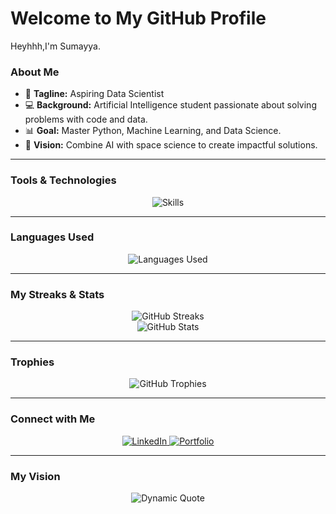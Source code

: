 # Welcome to My GitHub Profile  
Heyhhh,I'm Sumayya.

### About Me  
- 🎯 **Tagline:** Aspiring Data Scientist  
- 💻 **Background:** Artificial Intelligence student passionate about solving problems with code and data.  
- 📊 **Goal:** Master Python, Machine Learning, and Data Science.  
- 🚀 **Vision:** Combine AI with space science to create impactful solutions.  

---

### Tools & Technologies  
<div align="center">
  <img src="https://skillicons.dev/icons?i=python,react,html,css,js,cpp,c,java,mysql" alt="Skills" />
</div>  

---

### Languages Used  
<div align="center">
  <img src="https://github-readme-stats.vercel.app/api/top-langs/?username=Zumayyahhh&layout=compact&theme=radical&hide_border=true" alt="Languages Used" />
</div>  

---

### My Streaks & Stats  
<div align="center">
  <img src="https://github-readme-streak-stats.herokuapp.com/?user=Zumayyahhh&theme=radical&hide_border=true&fire=ff69b4&currStreakNum=fff&sideLabels=ffb6c1" alt="GitHub Streaks" />
  <br>
  <img src="https://github-readme-stats.vercel.app/api?username=Zumayyahhh&show_icons=true&hide_border=true&theme=radical" alt="GitHub Stats" />
</div>  

---

### Trophies  
<div align="center">
  <img src="https://github-profile-trophy.vercel.app/?username=Zumayyahhh&theme=radical&margin-w=15" alt="GitHub Trophies" />
</div>  

---

### Connect with Me  
<div align="center">
  <a href="https://www.linkedin.com/in/sumayyasainu" target="_blank">
    <img src="https://img.shields.io/badge/-LinkedIn-0A66C2?style=for-the-badge&logo=Linkedin&logoColor=white" alt="LinkedIn" />
  </a>
  <a href="https://Zumayyahhh.github.io/portfolio" target="_blank">
    <img src="https://img.shields.io/badge/-Portfolio-000000?style=for-the-badge&logo=vercel&logoColor=white" alt="Portfolio" />
  </a>
</div>  

---

### My Vision  
<div align="center">
  <img src="https://quotes-github-readme.vercel.app/api?type=horizontal&theme=radical" alt="Dynamic Quote" />
</div>
